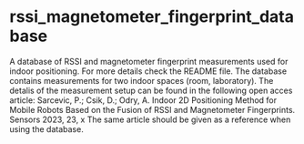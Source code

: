 # rssi_magnetometer_fingerprint_database
A database of RSSI and magnetometer fingerprint measurements used for indoor positioning. For more details check the README file.
The database contains measurements for two indoor spaces (room, laboratory). The detalis of the measurement setup can be found in the following open acces article:
Sarcevic, P.; Csik, D.;  Odry, A. Indoor 2D Positioning Method for Mobile Robots Based on the Fusion of RSSI and  Magnetometer Fingerprints. Sensors 2023, 23, x
The same article should be given as a reference when using the database.
